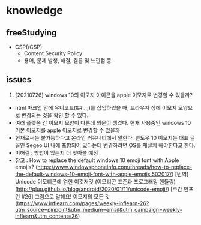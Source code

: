 # knowledge

## freeStudying
* CSP(/CSP)
  - Content Security Policy
  - 용어, 문제 발생, 해결, 결론 및 느낀점 등

## issues
1. [20210726] windows 10의 이모지 아이콘을 apple 이모지로 변경할 수 있을까?
  - html 마크업 안에 유니코드(&#...;)를 삽입하였을 때, 브라우저 상에 이모지 모양으로 변경되는 것을 확인 할 수 있다.
  - 여러 플랫폼 간 이모지 모양이 다른데 의문이 생겼다. 현재 사용중인 windows 10 기본 이모지를 apple 이모지로 변경할 수 있을까
  - 현재로써는 불가능하다고 온라인 커뮤니티에서 말한다. 윈도우 10 이모지는 대표 글꼴인 Segeo UI 내에 포함되어 있다는데 변경하려면 OS를 재설치 해야한다고 한다.
  - 미해결 : 방법이 있는지 더 찾아볼 예정
  - 참고 : How to replace the default windows 10 emoji font with Apple emojis? (<https://www.windowsphoneinfo.com/threads/how-to-replace-the-default-windows-10-emoji-font-with-apple-emojis.502017/>)
  [번역] Unicode 이모티콘에 얽힌 이것저것 (이모티콘 표준과 프로그래밍 핸들링) (<http://pluu.github.io/blog/android/2020/01/11/unicode-emoji/>)
  [주간 인프런 #26] 그림으로 말해요! 이모지의 모든 것 (<https://www.inflearn.com/pages/weekly-inflearn-26?utm_source=pinpoint&utm_medium=email&utm_campaign=weekly-inflearn&utm_content=26>)
  
